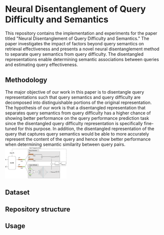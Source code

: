 # Neural Disentanglement of Query Difficulty and Semantics

This repository contains the implementation and experiments for the paper titled "Neural Disentanglement of Query Difficulty and Semantics." The paper investigates the impact of factors beyond query semantics on retrieval effectiveness and presents a novel neural disentanglement method to separate query semantics from query difficulty. The disentangled representations enable determining semantic associations between queries and estimating query effectiveness.

## Methodology
The major objective of our work in this paper is to disentangle query representations such that query semantics and query difficulty are decomposed into distinguishable portions of the original representation. The hypothesis of our work is that a disentangled representation that separates query semantics from query difficulty has a higher chance of showing better performance on the query performance prediction task since the disentangled query difficulty representation is specifically fine-tuned for this purpose. In addition, the disentangled representation of the query that captures query semantics would be able to more accurately represent the content of the query and hence show better performance when determining semantic similarity between query pairs.
<img src="Framework.png" alt="diagram" width="200"/>

## Dataset


## Repository structure


## Usage



